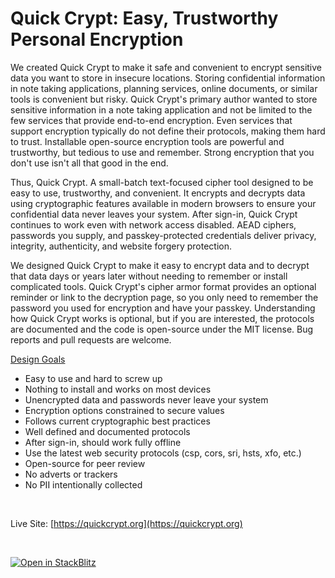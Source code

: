 # Quick Crypt: Easy, Trustworthy Personal Encryption

We created Quick Crypt to make it safe and convenient to encrypt sensitive data you want to store in insecure locations. Storing confidential information in note taking applications, planning services, online documents, or similar tools is convenient but risky. Quick Crypt's primary author wanted to store sensitive information in a note taking application and not be limited to the few services that provide end-to-end encryption. Even services that support encryption typically do not define their protocols, making them hard to trust. Installable open-source encryption tools are powerful and trustworthy, but tedious to use and remember. Strong encryption that you don't use isn't all that good in the end.

Thus, Quick Crypt. A small-batch text-focused cipher tool designed to be easy to use, trustworthy, and convenient. It encrypts and decrypts data using cryptographic features available in modern browsers to ensure your confidential data never leaves your system. After sign-in, Quick Crypt continues to work even with network access disabled. AEAD ciphers, passwords you supply, and passkey-protected credentials deliver privacy, integrity, authenticity, and website forgery protection.

We designed Quick Crypt to make it easy to encrypt data and to decrypt that data days or years later without needing to remember or install complicated tools. Quick Crypt's cipher armor format provides an optional reminder or link to the decryption page, so you only need to remember the password you used for encryption and have your passkey. Understanding how Quick Crypt works is optional, but if you are interested, the protocols are documented and the code is open-source under the MIT license. Bug reports and pull requests are welcome.

<ins>Design Goals</ins>
- Easy to use and hard to screw up
- Nothing to install and works on most devices
- Unencrypted data and passwords never leave your system
- Encryption options constrained to secure values
- Follows current cryptographic best practices
- Well defined and documented protocols
- After sign-in, should work fully offline
- Use the latest web security protocols (csp, cors, sri, hsts, xfo, etc.)
- Open-source for peer review
- No adverts or trackers
- No PII intentionally collected

<br />

Live Site: [https://quickcrypt.org](https://quickcrypt.org)

<br />

[![Open in StackBlitz](https://developer.stackblitz.com/img/open_in_stackblitz.svg)](https://stackblitz.com/github/bschick/qcrypt)


